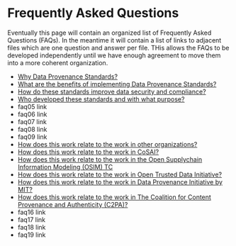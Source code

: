 # Frequently Asked Questions

Eventually this page will contain an organized list of Frequently Asked Questions (FAQs).
In the meantime it will contain a list of links to adjacent files 
which are one question and answer per file.
THis allows the FAQs to be developed independently until we have enough agreement 
to move them into a more coherent organization.

- [Why Data Provenance Standards?](faq01.md)
- [What are the benefits of implementing Data Provenance Standards?](faq02.md)
- [How do these standards improve data security and compliance?](faq03.md)
- [Who developed these standards and with what purpose?](faq04.md)
- faq05 link
- faq06 link
- faq07 link
- faq08 link
- faq09 link
- [How does this work relate to the work in other organizations?](faq10.md)
- [How does this work relate to the work in CoSAI?](./faq11.md)
- [How does this work relate to the work in the Open Supplychain Information Modeling (OSIM) TC](./faq12.md)
- [How does this work relate to the work in Open Trusted Data Initiative?](./faq13.md)
- [How does this work relate to the work in Data Provenance Initiative by MIT?](./faq14.md)
- [How does this work relate to the work in The Coalition for Content Provenance and Authenticity (C2PA)?](./faq15.md)
- faq16 link
- faq17 link
- faq18 link
- faq19 link
